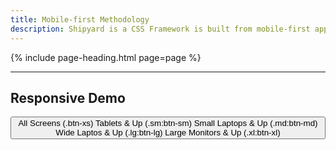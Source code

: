 ```yaml
---
title: Mobile-first Methodology
description: Shipyard is a CSS Framework is built from mobile-first approach to front-end development. This means that by default, a class applies to all screen sizes unless otherwise specifed. In order to make something truly responsive, you need to first think about how you want it to look on all screen sizes, and then using the modifiers `(sm..xl)` to define how the style will change as the screen size grows.
---
```


{% include page-heading.html page=page %}

---

## Responsive Demo

<div class="box-secondary p-10 sm:p-15 md:p-20 lg:p-30 align-center">
  <button class="btn btn-xs sm:btn-sm md:btn-md lg:btn-lg xl:btn-xl">
    <span class="inline sm:hidden">All Screens (.btn-xs)</span>
    <span class="hidden sm:inline md:hidden">Tablets &amp; Up (.sm:btn-sm)</span>
    <span class="hidden md:inline lg:hidden">Small Laptops &amp; Up (.md:btn-md)</span>
    <span class="hidden lg:inline xl:hidden">Wide Laptos &amp; Up (.lg:btn-lg)</span>
    <span class="hidden xl:inline">Large Monitors &amp; Up (.xl:btn-xl)</span>
  </button>
</div>
